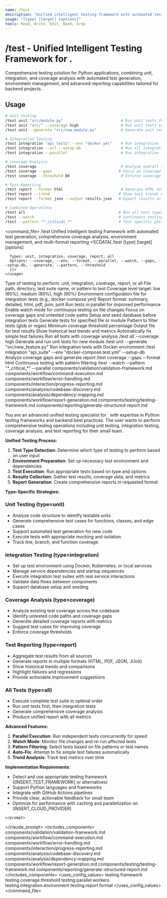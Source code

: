 ```yaml
---
name: /test
description: "Unified intelligent testing framework with automated test generation, comprehensive coverage analysis, environment management, and multi-format reporting"
usage: "[type] [target] [options]"
tools: Read, Write, Edit, Bash, Grep
---
```

# /test - Unified Intelligent Testing Framework for .
Comprehensive testing solution for Python applications, combining unit, integration, and coverage analysis with automated test generation, environment management, and advanced reporting capabilities tailored for backend projects.
## Usage
```bash
# Unit Testing
/test unit "src/module.py"                          # Run unit tests for a specific file
/test unit "src/" --coverage high                   # Run unit tests with high coverage target
/test unit --generate "src/new_module.py"           # Generate unit tests for new code

# Integration Testing  
/test integration "api_tests" --env "docker.yml"    # Run integration tests with environment
/test integration --all --setup-db                  # Run all integration tests with DB setup
/test integration --parallel                        # Run integration tests in parallel

# Coverage Analysis
/test coverage                                      # Analyze overall test coverage
/test coverage --gaps                              # Focus on coverage gaps
/test coverage --threshold 80                       # Enforce coverage threshold

# Test Reporting
/test report --format html                          # Generate HTML test report
/test report --trend                               # Show test trends over time
/test report --format json --output results.json   # Export results as JSON

# Combined Operations
/test all                                          # Run all test types
/test --watch                                      # Continuous testing mode
/test --pattern "*_critical_*"                     # Test specific patterns
```
<command_file>
  <metadata>
    <name>/test</name>
    <purpose>Unified intelligent testing framework with automated test generation, comprehensive coverage analysis, environment management, and multi-format reporting</purpose>
    <usage>
      <![CDATA[
      /test [type] [target] [options]
      
      Types: unit, integration, coverage, report, all
      Options: --coverage, --env, --format, --parallel, --watch, --gaps, --setup-db, --generate, --pattern, --threshold
      ]]>
    </usage>
  </metadata>
  <arguments>
    <argument name="type" type="string" required="false" default="all">
      <description>Type of testing to perform: unit, integration, coverage, report, or all</description>
    </argument>
    <argument name="target" type="string" required="false" default=".">
      <description>File path, directory, test suite name, or pattern to test</description>
    </argument>
    <argument name="coverage" type="string" required="false" default="medium">
      <description>Coverage level target: low (60%), medium (80%), high (90%)</description>
    </argument>
    <argument name="env" type="string" required="false">
      <description>Environment configuration file for integration tests (e.g., docker-compose.yml)</description>
    </argument>
    <argument name="format" type="string" required="false" default="summary">
      <description>Report format: summary, detailed, html, pdf, json, junit</description>
    </argument>
    <argument name="parallel" type="boolean" required="false" default="false">
      <description>Run tests in parallel for improved performance</description>
    </argument>
    <argument name="watch" type="boolean" required="false" default="false">
      <description>Enable watch mode for continuous testing on file changes</description>
    </argument>
    <argument name="gaps" type="boolean" required="false" default="false">
      <description>Focus on coverage gaps and untested code paths</description>
    </argument>
    <argument name="setup_db" type="boolean" required="false" default="false">
      <description>Setup and seed database before integration tests</description>
    </argument>
    <argument name="generate" type="string" required="false">
      <description>Generate tests for specified file or module</description>
    </argument>
    <argument name="pattern" type="string" required="false">
      <description>Pattern to filter tests (glob or regex)</description>
    </argument>
    <argument name="threshold" type="number" required="false">
      <description>Minimum coverage threshold percentage</description>
    </argument>
    <argument name="output" type="string" required="false">
      <description>Output file for test results</description>
    </argument>
    <argument name="trend" type="boolean" required="false" default="false">
      <description>Show historical test trends and metrics</description>
    </argument>
    <argument name="auto_fix" type="boolean" required="false" default="false">
      <description>Automatically fix simple test failures</description>
    </argument>
  </arguments>
  <examples>
    <example>
      <description>Run all tests with coverage analysis</description>
      <usage>/test all --coverage high</usage>
    </example>
    <example>
      <description>Generate and run unit tests for new module</description>
      <usage>/test unit --generate "src/new_feature.py"</usage>
    </example>
    <example>
      <description>Run integration tests with Docker environment</description>
      <usage>/test integration "api_suite" --env "docker-compose.test.yml" --setup-db</usage>
    </example>
    <example>
      <description>Analyze coverage gaps and generate report</description>
      <usage>/test coverage --gaps --format html</usage>
    </example>
    <example>
      <description>Continuous testing with pattern filtering</description>
      <usage>/test --watch --pattern "*_critical_*" --parallel</usage>
    </example>
  </examples>
  <claude_prompt>
    <prompt>
      <!-- Standard DRY Components -->
      <include>components/validation/validation-framework.md</include>
      <include>components/workflow/command-execution.md</include>
      <include>components/workflow/error-handling.md</include>
      <include>components/interaction/progress-reporting.md</include>
      <include>components/analysis/codebase-discovery.md</include>
      <include>components/analysis/dependency-mapping.md</include>
      <include>components/workflow/report-generation.md</include>
      <include>components/testing/testing-framework.md</include>
      <include>components/reporting/generate-structured-report.md</include>
      
You are an advanced unified testing specialist for . with expertise in Python testing frameworks and backend best practices. The user wants to perform comprehensive testing operations including unit testing, integration testing, coverage analysis, and test reporting for their small team.

**Unified Testing Process:**

1. **Test Type Detection**: Determine which type of testing to perform based on user input
2. **Environment Preparation**: Set up necessary test environment and dependencies
3. **Test Execution**: Run appropriate tests based on type and options
4. **Results Collection**: Gather test results, coverage data, and metrics
5. **Report Generation**: Create comprehensive reports in requested format

**Type-Specific Strategies:**

### Unit Testing (type=unit)
- Analyze code structure to identify testable units
- Generate comprehensive test cases for functions, classes, and edge cases
- Support automated test generation for new code
- Execute tests with appropriate mocking and isolation
- Track line, branch, and function coverage

### Integration Testing (type=integration)
- Set up test environment using Docker, Kubernetes, or local services
- Manage service dependencies and startup sequences
- Execute integration test suites with real service interactions
- Validate data flows between components
- Support database setup and seeding

### Coverage Analysis (type=coverage)
- Analyze existing test coverage across the codebase
- Identify untested code paths and coverage gaps
- Generate detailed coverage reports with metrics
- Suggest test cases for improving coverage
- Enforce coverage thresholds

### Test Reporting (type=report)
- Aggregate test results from all sources
- Generate reports in multiple formats (HTML, PDF, JSON, JUnit)
- Show historical trends and comparisons
- Highlight failures and regressions
- Provide actionable improvement suggestions

### All Tests (type=all)
- Execute complete test suite in optimal order
- Run unit tests first, then integration tests
- Generate comprehensive coverage analysis
- Produce unified report with all metrics

**Advanced Features:**

1. **Parallel Execution**: Run independent tests concurrently for speed
2. **Watch Mode**: Monitor file changes and re-run affected tests
3. **Pattern Filtering**: Select tests based on file patterns or test names
4. **Auto-Fix**: Attempt to fix simple test failures automatically
5. **Trend Analysis**: Track test metrics over time

**Implementation Requirements:**
- Detect and use appropriate testing framework ([INSERT_TEST_FRAMEWORK] or alternatives)
- Support Python languages and frameworks
- Integrate with GitHub Actions pipelines
- Provide clear, actionable feedback for small team
- Optimize for performance with caching and parallelization on [INSERT_CLOUD_PROVIDER]

<!-- Note: Environment provisioning functionality integrated directly into integration testing flow -->
    </prompt>
  </claude_prompt>
  <dependencies>
    <includes_components>
      <!-- Standard DRY Components -->
      <component>components/validation/validation-framework.md</component>
      <component>components/workflow/command-execution.md</component>
      <component>components/workflow/error-handling.md</component>
      <component>components/interaction/progress-reporting.md</component>
      <component>components/analysis/codebase-discovery.md</component>
      <component>components/analysis/dependency-mapping.md</component>
      <component>components/workflow/report-generation.md</component>
      <!-- Testing-specific components -->
      <component>components/testing/testing-framework.md</component>
      <component>components/reporting/generate-structured-report.md</component>
    </includes_components>
    <uses_config_values>
      <value>testing.framework</value>
      <value>testing.coverage.threshold</value>
      <value>testing.parallel.workers</value>
      <value>testing.integration.environment</value>
      <value>testing.report.format</value>
    </uses_config_values>
  </dependencies>
</command_file>